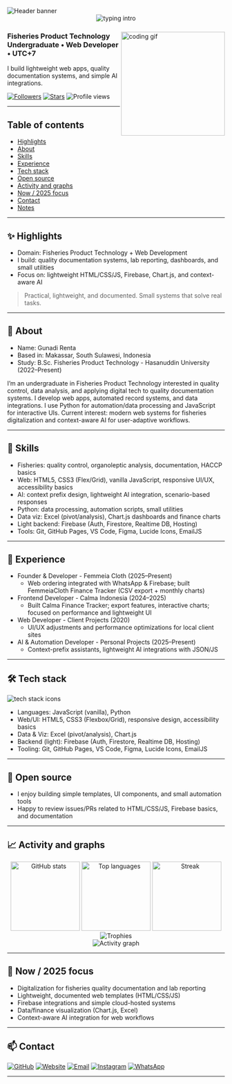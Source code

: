 <!-- Header banner (auto dark/light) -->
<picture>
  <source media="(prefers-color-scheme: dark)" srcset="https://capsule-render.vercel.app/api?type=waving&height=220&text=Hi%2C%20I'm%20Gunadi%20(%40gunadizz)&fontAlign=50&color=0:0ea5e9,100:22d3ee&fontColor=0b1220&animation=twinkling" />
  <img alt="Header banner" src="https://capsule-render.vercel.app/api?type=waving&height=220&text=Hi%2C%20I'm%20Gunadi%20(%40gunadizz)&fontAlign=50&color=0:7dd3fc,100:a5f3fc&fontColor=0f172a&animation=twinkling" />
</picture>

<div align="center">
  <!-- Typing headline -->
  <img src="https://readme-typing-svg.demolab.com?font=Inter&weight=600&pause=1100&duration=3000&color=14B8A6&center=true&vCenter=true&width=820&lines=Web+Developer+%E2%80%A2+Fisheries+Product+Technology+Undergraduate;Quality+Documentation+%E2%80%A2+Data+Visualization+%E2%80%A2+AI+Integration;Lightweight+HTML%2FCSS%2FJS+%E2%80%A2+Firebase+%E2%80%A2+Chart.js" alt="typing intro" />
</div>

<!-- Quick intro -->
<div>
  <img src="https://media.giphy.com/media/qgQUggAC3Pfv687qPC/giphy.gif" alt="coding gif" width="240" align="right" />

  <h3>Fisheries Product Technology Undergraduate • Web Developer • UTC+7</h3>
  <p>I build lightweight web apps, quality documentation systems, and simple AI integrations.</p>

  <a href="https://github.com/gunadizz?tab=followers"><img alt="Followers" src="https://img.shields.io/github/followers/gunadizz?style=social"></a>
  <a href="https://github.com/gunadizz?tab=repositories"><img alt="Stars" src="https://img.shields.io/github/stars/gunadizz?affiliations=OWNER%2CCOLLABORATOR&style=social"></a>
  <img alt="Profile views" src="https://komarev.com/ghpvc/?username=gunadizz&color=0e75b6&style=flat">
</div>

---

## Table of contents
- [Highlights](#-highlights)
- [About](#-about)
- [Skills](#-skills)
- [Experience](#-experience)
- [Tech stack](#-tech-stack)
- [Open source](#-open-source)
- [Activity and graphs](#-activity-and-graphs)
- [Now / 2025 focus](#-now--2025-focus)
- [Contact](#-contact)
- [Notes](#-notes)

---

## ✨ Highlights
- Domain: Fisheries Product Technology + Web Development
- I build: quality documentation systems, lab reporting, dashboards, and small utilities
- Focus on: lightweight HTML/CSS/JS, Firebase, Chart.js, and context-aware AI

> Practical, lightweight, and documented. Small systems that solve real tasks.

---

## 👤 About
- Name: Gunadi Renta
- Based in: Makassar, South Sulawesi, Indonesia
- Study: B.Sc. Fisheries Product Technology - Hasanuddin University (2022–Present)

I’m an undergraduate in Fisheries Product Technology interested in quality control, data analysis, and applying digital tech to quality documentation systems. I develop web apps, automated record systems, and data integrations. I use Python for automation/data processing and JavaScript for interactive UIs. Current interest: modern web systems for fisheries digitalization and context-aware AI for user-adaptive workflows.

---

## 🧰 Skills
- Fisheries: quality control, organoleptic analysis, documentation, HACCP basics
- Web: HTML5, CSS3 (Flex/Grid), vanilla JavaScript, responsive UI/UX, accessibility basics
- AI: context prefix design, lightweight AI integration, scenario-based responses
- Python: data processing, automation scripts, small utilities
- Data viz: Excel (pivot/analysis), Chart.js dashboards and finance charts
- Light backend: Firebase (Auth, Firestore, Realtime DB, Hosting)
- Tools: Git, GitHub Pages, VS Code, Figma, Lucide Icons, EmailJS

---

## 💼 Experience
- Founder & Developer - Femmeia Cloth (2025–Present)
  - Web ordering integrated with WhatsApp & Firebase; built FemmeiaCloth Finance Tracker (CSV export + monthly charts)
- Frontend Developer - Calma Indonesia (2024–2025)
  - Built Calma Finance Tracker; export features, interactive charts; focused on performance and lightweight UI
- Web Developer - Client Projects (2020)
  - UI/UX adjustments and performance optimizations for local client sites
- AI & Automation Developer - Personal Projects (2025–Present)
  - Context-prefix assistants, lightweight AI integrations with JSON/JS

---

## 🛠 Tech stack
<p>
  <img src="https://skillicons.dev/icons?i=html,css,js,python,firebase,git,github,figma" alt="tech stack icons" />
</p>

- Languages: JavaScript (vanilla), Python
- Web/UI: HTML5, CSS3 (Flexbox/Grid), responsive design, accessibility basics
- Data & Viz: Excel (pivot/analysis), Chart.js
- Backend (light): Firebase (Auth, Firestore, Realtime DB, Hosting)
- Tooling: Git, GitHub Pages, VS Code, Figma, Lucide Icons, EmailJS

---

## 🤝 Open source
- I enjoy building simple templates, UI components, and small automation tools
- Happy to review issues/PRs related to HTML/CSS/JS, Firebase basics, and documentation

---

## 📈 Activity and graphs
<!-- Third-party providers can be rate-limited. Reload if images don't appear. -->
<div align="center">
  <img src="https://github-readme-stats.vercel.app/api?username=gunadizz&show_icons=true&theme=transparent" alt="GitHub stats" height="160" />
  <img src="https://github-readme-stats.vercel.app/api/top-langs/?username=gunadizz&layout=compact&langs_count=10&theme=transparent" alt="Top languages" height="160" />
  <img src="https://streak-stats.demolab.com?user=gunadizz&theme=transparent" alt="Streak" height="160" />
</div>

<div align="center">
  <img src="https://github-profile-trophy.vercel.app/?username=gunadizz&theme=flat&no-frame=true&column=6" alt="Trophies" />
</div>

<div align="center">
  <img src="https://github-readme-activity-graph.vercel.app/graph?username=gunadizz&theme=github-compact" alt="Activity graph" />
</div>

---

## 🔭 Now / 2025 focus
- Digitalization for fisheries quality documentation and lab reporting
- Lightweight, documented web templates (HTML/CSS/JS)
- Firebase integrations and simple cloud-hosted systems
- Data/finance visualization (Chart.js, Excel)
- Context-aware AI integration for web workflows

---

## 📫 Contact
<p>
  <a href="https://github.com/gunadizz"><img alt="GitHub" src="https://img.shields.io/badge/GitHub-0F172A?logo=github&logoColor=white"></a>
  <a href="https://gunadi.tech"><img alt="Website" src="https://img.shields.io/badge/Website-1f2937?logo=google-chrome&logoColor=white"></a>
  <a href="mailto:gunadirenta@gmail.com"><img alt="Email" src="https://img.shields.io/badge/Email-4a5568?logo=gmail&logoColor=white"></a>
  <a href="https://instagram.com/gunadirnta"><img alt="Instagram" src="https://img.shields.io/badge/Instagram-E4405F?logo=instagram&logoColor=white"></a>
  <a href="https://wa.me/6285341899229"><img alt="WhatsApp" src="https://img.shields.io/badge/WhatsApp-25D366?logo=whatsapp&logoColor=white"></a>
</p>

---

<!--
Indonesian (ID) summary:

Saya mahasiswa S1 Teknologi Hasil Perikanan di Universitas Hasanuddin dengan ketertarikan pada pengawasan mutu, analisis data, dan digitalisasi dokumentasi mutu. Saya membangun website ringan (HTML/CSS/JS), integrasi Firebase, visualisasi data (Chart.js/Excel), dan integrasi AI berbasis konteks untuk kebutuhan pengguna.
-->
